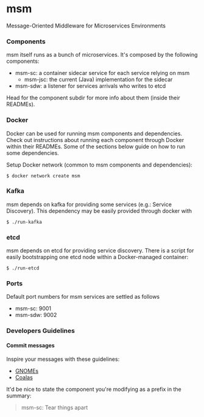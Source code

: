 # msm

Message-Oriented Middleware for Microservices Environments

### Components

msm itself runs as a bunch of microservices. It's composed by the following
components:

- msm-sc: a container sidecar service for each service relying on msm
  - msm-jsc: the current (Java) implementation for the sidecar
- msm-sdw: a listener for services arrivals who writes to etcd

Head for the component subdir for more info about them (inside their READMEs).

### Docker

Docker can be used for running msm components and dependencies. Check out
instructions about running each component through Docker within their READMEs.
Some of the sections below guide on how to run some dependencies.

Setup Docker network (common to msm components and dependencies):

    $ docker network create msm

### Kafka

msm depends on kafka for providing some services (e.g.: Service Discovery). This
dependency may be easily provided through docker with

    $ ./run-kafka

### etcd

msm depends on etcd for providing service discovery. There is a script for
easily bootstrapping one etcd node within a Docker-managed container:

    $ ./run-etcd

### Ports

Default port numbers for msm services are settled as follows

- msm-sc: 9001
- msm-sdw: 9002

### Developers Guidelines

#### Commit messages

Inspire your messages with these guidelines:

- [GNOMEs][gnome-commit-messages]
- [Coalas][coala-commit-messages]

It'd be nice to state the component you're modifying as a prefix in the summary:

> msm-sc: Tear things apart

[gnome-commit-messages]: https://wiki.gnome.org/Git/CommitMessages
[coala-commit-messages]: http://api.coala.io/en/latest/Developers/Writing_Good_Commits.html

